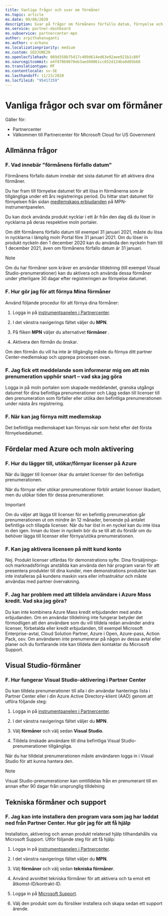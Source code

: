 ```yaml
---
title: Vanliga frågor och svar om förmåner
ms.topic: article
ms.date: 09/08/2020
description: Svar på frågor om förmånens förfallo datum, förnyelse och aktivering av licenser för Azure, molnet, Visual Studio och tekniska och support förmåner
ms.service: partner-dashboard
ms.subservice: partnercenter-mpn
author: arpithakanuganti
ms.author: v-arkanu
ms.localizationpriority: medium
ms.custom: SEOJUNE20
ms.openlocfilehash: 089d358b75d17c409d614ed63e92aee921b1c80f
ms.sourcegitcommit: e4f870b9070eb3aed49061cc652d124ba0d05b68
ms.translationtype: MT
ms.contentlocale: sv-SE
ms.lasthandoff: 11/23/2020
ms.locfileid: "95417259"
---
```

# <a name="benefits-faq"></a>Vanliga frågor och svar om förmåner

Gäller för:

- Partnercenter
- Välkommen till Partnercenter för Microsoft Cloud for US Government

## <a name="general-questions"></a>Allmänna frågor

### <a name="q-what-does-benefit-expiry-date-mean"></a>F. Vad innebär "förmånens förfallo datum"

Förmånens förfallo datum innebär det sista datumet för att aktivera dina förmåner.

Du har fram till förnyelse datumet för att lösa in förmånerna som är tillgängliga under ett års registrerings period. Du hittar start datumet för förnyelsen från sidan [medlemskaps erbjudanden](https://partner.microsoft.com/dashboard/mpn/offers) på MPN-instrumentpanelen.

Du kan dock använda produkt nycklar i ett år från den dag då du löser in nycklarna på deras respektive moln portaler.

Om ditt förmånens förfallo datum till exempel 31 januari 2021, måste du lösa in nycklarna i lämplig moln Portal före 31 januari 2021. Om du löser in produkt nyckeln den 1 december 2020 kan du använda den nyckeln fram till 1 december 2021, även om förmånens förfallo datum är 31 januari.

>[!NOTE]
>Om du har förmåner som kräver en användar tilldelning (till exempel Visual Studio-prenumerationer) kan du aktivera och använda dessa förmåner under ytterligare 30 dagar efter registreringen av förnyelse datumet.

### <a name="q-how-do-i-renew-my-benefits"></a>F. Hur gör jag för att förnya Mina förmåner

Använd följande procedur för att förnya dina förmåner:

1. Logga in på [instrumentpanelen i Partnercenter](https://partner.microsoft.com/dashboard/).

2. I det vänstra navigerings fältet väljer du **MPN**.

3. På fliken **MPN** väljer du alternativet **förmåner** .

4. Aktivera den förmån du önskar.

Om den förmån du vill ha inte är tillgänglig måste du förnya ditt partner Center-medlemskap och upprepa processen ovan.

### <a name="q-i-received-a-notification-informing-me-that-my-subscription-is-expiring-soon---what-should-i-do"></a>F. Jag fick ett meddelande som informerar mig om att min prenumeration upphör snart – vad ska jag göra

Logga in på moln portalen som skapade meddelandet, granska utgångs datumet för dina befintliga prenumerationer och Lägg sedan till licenser till den prenumeration som förfaller eller utöka den befintliga prenumerationen under nästa års registrering.

### <a name="q-when-can-i-renew-my-membership"></a>F. När kan jag förnya mitt medlemskap

Det befintliga medlemskapet kan förnyas när som helst efter det första förnyelsedatumet.

## <a name="azure-and-cloud-activation-benefits"></a>Fördelar med Azure och moln aktivering

### <a name="q-how-does-adding-extendingrenewing-licenses-work-on-azure"></a>F. Hur du lägger till, utökar/förnyar licenser på Azure

När du lägger till licenser ökar du antalet licenser för den befintliga prenumerationen.

När du förnyar eller utökar prenumerationer förblir antalet licenser likadant, men du utökar tiden för dessa prenumerationer.

>[!IMPORTANT]
>Om du väljer att lägga till licenser för en befintlig prenumeration går prenumerationen ut om mindre än 12 månader, beroende på antalet befintliga och tillagda licenser. När du har löst in en nyckel kan du inte lösa in den igen. Innan du löser in nyckeln bör du se till att du förstår om du behöver lägga till licenser eller förnya/utöka prenumerationen.

### <a name="q-can-i-activate-the-license-on-my-customers-account"></a>F. Kan jag aktivera licensen på mitt kund konto

Nej. Produkt licenser utfärdas för demonstrations syfte. Dina försäljnings-och marknadsförings anställda kan använda den här program varan för att presentera produkter till dina kunder, men demonstrations produkter kan inte installeras på kundens maskin vara eller infrastruktur och måste användas med partner övervakning.

### <a name="q-im-having-trouble-assigning-users-in-azure-bulk-credit-what-should-i-do"></a>F. Jag har problem med att tilldela användare i Azure Mass kredit. Vad ska jag göra?

Du kan inte kombinera Azure Mass kredit erbjudanden med andra erbjudanden. Om en användar tilldelning inte fungerar betyder det förmodligen att den användare som du vill tilldela redan använder andra licenser, förbetalda eller kredit erbjudanden, till exempel Microsoft Enterprise-avtal, Cloud Solution Partner, Azure i Open, Azure-pass, Action Pack, osv. Om användaren inte prenumererar på någon av dessa avtal eller planer och du fortfarande inte kan tilldela dem kontaktar du Microsoft Support.

## <a name="visual-studio-benefits"></a>Visual Studio-förmåner

### <a name="q-how-does-visual-studio-activation-work-in-partner-center"></a>F. Hur fungerar Visual Studio-aktivering i Partner Center

Du kan tilldela prenumerationer till alla i din användar hanterings lista i Partner Center eller i din Azure Active Directory-klient (AAD) genom att utföra följande steg:

1. Logga in på [instrumentpanelen i Partnercenter](https://partner.microsoft.com/dashboard/).

2. I det vänstra navigerings fältet väljer du **MPN**.

3. Välj **förmåner** och välj sedan **Visual Studio**.

4. Tilldela önskade användare till dina befintliga Visual Studio-prenumerationer tillgängliga.

När du har tilldelat prenumerationen måste användaren logga in i Visual Studio för att kunna hantera den.

>[!Note]
> Visual Studio-prenumerationer kan omtilldelas från en prenumerant till en annan efter 90 dagar från ursprunglig tilldelning

## <a name="technical-benefits-and-support"></a>Tekniska förmåner och support

### <a name="q-i-cant-install-the-software-i-downloaded-from-partner-center-how-do-i-get-help"></a>F. Jag kan inte installera den program vara som jag har laddat ned från Partner Center. Hur gör jag för att få hjälp

Installation, aktivering och annan produkt relaterad hjälp tillhandahålls via Microsoft Support. Utför följande steg för att få hjälp:

1. Logga in på [instrumentpanelen i Partnercenter](https://partner.microsoft.com/dashboard/).

2. I det vänstra navigerings fältet väljer du **MPN**.

3. Välj **förmåner** och välj sedan **tekniska förmåner**.

4. Använd avsnittet tekniska förmåner för att aktivera och ta emot ett åtkomst-ID/kontrakt-ID.

5. Logga in på [Microsoft Support](https://support.microsoft.com/supportforbusiness/productselection).

6. Välj den produkt som du försöker installera och skapa sedan ett support ärende.
